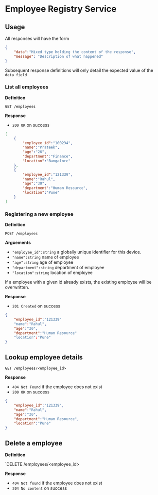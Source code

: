 # Employee Registry Service 

## Usage

All responses will have the form

```json
{
	"data":"Mixed type holding the content of the response",
	"message": "Description of what happened"
}	
```

Subsequent response definitions will only detail the expected value of the `data field`

### List all employees

**Definition**

`GET /employees`

**Response**

- `200 OK` on success

```json
[
	{
		"employee_id":"100234",
		"name":"Prateek",
		"age":"26",
		"department":"Finance",
		"location":"Bangalore"
	},
	{
		"employee_id":"121339",
		"name":"Rahul",
		"age":"30",
		"department":"Human Resource",
		"location":"Pune"
	}
]
``` 

### Registering a new employee

**Definition**

`POST /employees`

**Arguements**

- `"employee_id":string` a globally unique identifier for this device.
- `"name":string` name of employee
- `"age":string` age of employee
- `"department":string` department of employee
- `"location":string` location of employee

If a employee with a given id already exists, the existing employee will be overwritten.

**Response**

- `201 Created` on success
```json
{
	"employee_id":"121339"
	"name":"Rahul",
	"age":"30",
	"department":"Human Resource"
	"location":"Pune"
}
``` 

## Lookup employee details

`GET /employees/<employee_id>`

**Response**

- `404 Not Found` if the employee does not exist
- `200 OK` on success

```json
{
	"employee_id":"121339",
	"name":"Rahul",
	"age":"30",
	"department":"Human Resource",
	"location":"Pune"
}
```

## Delete a employee

**Definition**

`DELETE /employees/<employee_id>

**Response**
- `404 Not found` if the employee does not exist
- `204 No content` on success